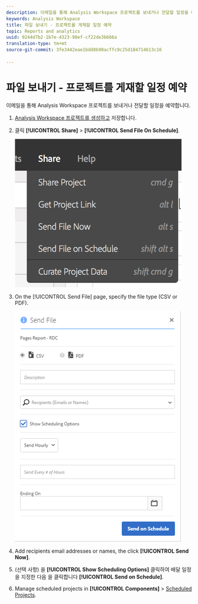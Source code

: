 ```yaml
---
description: 이메일을 통해 Analysis Workspace 프로젝트를 보내거나 전달할 일정을 예약합니다.
keywords: Analysis Workspace
title: 파일 보내기 - 프로젝트를 게재할 일정 예약
topic: Reports and analytics
uuid: 9244d7b2-1b7e-4323-98ef-cf22de3b666a
translation-type: tm+mt
source-git-commit: 3fe3442eae1bdd8b90acffc9c25d184714613c16

---
```



# 파일 보내기 - 프로젝트를 게재할 일정 예약

이메일을 통해 Analysis Workspace 프로젝트를 보내거나 전달할 일정을 예약합니다.

1. [Analysis Workspace 프로젝트를 생성하고](https://docs.adobe.com/content/help/en/analytics/analyze/analysis-workspace/build-workspace-project/t-freeform-project.html) 저장합니다.
1. 클릭 **[!UICONTROL Share]** > **[!UICONTROL Send File On Schedule]**.

   ![단계 결과](assets/send-file.png)

1. On the [!UICONTROL Send File] page, specify the file type (CSV or PDF).

   ![단계 결과](assets/send-file-pop-up.png)

1. Add recipients email addresses or names, the click **[!UICONTROL Send Now]**.
1. (선택 사항) 을 **[!UICONTROL Show Scheduling Options]** 클릭하여 배달 일정을 지정한 다음 을 클릭합니다 **[!UICONTROL Send on Schedule]**.
1. Manage scheduled projects in **[!UICONTROL Components]** > [Scheduled Projects](/help/analyze/analysis-workspace/curate-share/schedule-projects.md).
